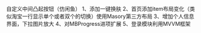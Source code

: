 自定义中间凸起按钮（仿闲鱼）
1、添加一键换肤
2、首页添加item布局变化（类似淘宝一行显示单个或者双个的切换）使用Masory第三方布局
3、增加个人信息界面，下拉图片放大
4、对MBProgress进项扩展
5、登录模块利用MVVM框架

